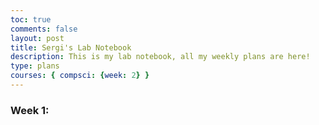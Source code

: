 ```yaml
---
toc: true
comments: false
layout: post
title: Sergi's Lab Notebook
description: This is my lab notebook, all my weekly plans are here!
type: plans
courses: { compsci: {week: 2} }
---
```


### Week 1: 


